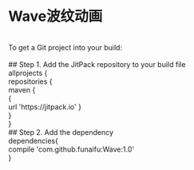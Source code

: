 # Wave波纹动画<br>
<br>
To get a Git project into your build:<br>
<br>
## Step 1. Add the JitPack repository to your build file<br>
allprojects {<br>
repositories {<br>
maven { <br>
     {<br>
    url 'https://jitpack.io' }<br>
     }<br>
 }<br>
## Step 2. Add the dependency<br>
dependencies{<br>
	        compile 'com.github.funaifu:Wave:1.0'<br>
    }
